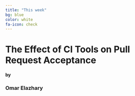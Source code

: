 ```yaml
---
title: "This week"
bg: blue
color: white
fa-icon: check
---
```


# The Effect of CI Tools on Pull Request Acceptance
  
#### by
  
### Omar Elazhary